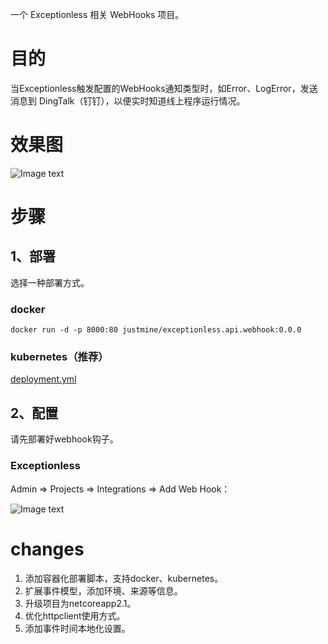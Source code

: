 一个 Exceptionless 相关 WebHooks 项目。

# 目的
当Exceptionless触发配置的WebHooks通知类型时，如Error、LogError，发送消息到 DingTalk（钉钉），以便实时知道线上程序运行情况。

# 效果图

![Image text](https://github.com/justmine66/exceptionless-webhooks/blob/master/result.png)

# 步骤
## 1、部署
选择一种部署方式。
### docker

``` shell
docker run -d -p 8000:80 justmine/exceptionless.api.webhook:0.0.0
```

### kubernetes（推荐）

[deployment.yml](https://github.com/justmine66/exceptionless-webhooks/blob/master/k8s/web.yml)

## 2、配置

请先部署好webhook钩子。

### Exceptionless

Admin => Projects => Integrations => Add Web Hook：

![Image text](https://github.com/justmine66/exceptionless-webhooks/blob/master/config.png)

# changes

1. 添加容器化部署脚本，支持docker、kubernetes。
2. 扩展事件模型，添加环境、来源等信息。
3. 升级项目为netcoreapp2.1。
4. 优化httpclient使用方式。
5. 添加事件时间本地化设置。

